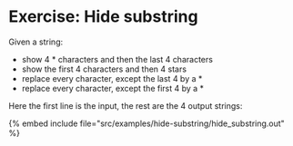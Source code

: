 # Exercise: Hide substring

Given a string:

* show 4 * characters and then the last 4 characters
* show the first 4 characters and then 4 stars
* replace every character, except the last 4 by a *
* replace every character, except the first 4 by a *

Here the first line is the input, the rest are the 4 output strings:

{% embed include file="src/examples/hide-substring/hide_substring.out" %}



